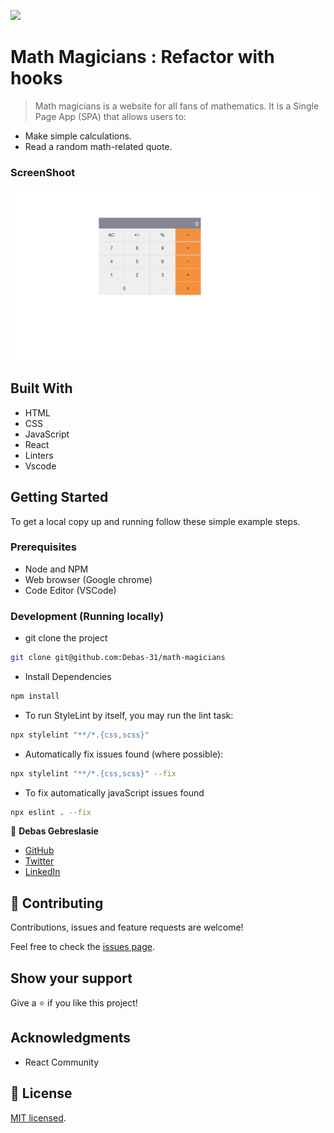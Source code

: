 ![](https://img.shields.io/badge/Microverse-blueviolet)

# Math Magicians : Refactor with hooks

> Math magicians is a website for all fans of mathematics. It is a Single Page App (SPA) that allows users to:
- Make simple calculations.
- Read a random math-related quote.



### ScreenShoot
![screenshot](./public/screenShoot.png)


## Built With

- HTML
- CSS 
- JavaScript 
- React
- Linters
- Vscode


## Getting Started

To get a local copy up and running follow these simple example steps.

### Prerequisites

- Node and NPM
- Web browser (Google chrome)
- Code Editor (VSCode)

### Development (Running locally)

- git clone the project

```bash 
git clone git@github.com:Debas-31/math-magicians
```

- Install Dependencies

```bash
npm install
```

- To run StyleLint by itself, you may run the lint task:

```bash
npx stylelint "**/*.{css,scss}"
```

- Automatically fix issues found (where possible):

```bash
npx stylelint "**/*.{css,scss}" --fix
```
- To fix automatically javaScript issues found
```bash
npx eslint . --fix
```

👤 **Debas Gebreslasie**

- [GitHub](https://github.com/Debas-31)
- [Twitter](https://twitter.com/DEBSH76956492)
- [LinkedIn](https://www.linkedin.com/in/debas-gebrengus)

## 🤝 Contributing

Contributions, issues and feature requests are welcome!

Feel free to check the [issues page](https://github.com/Debas-31/math-magicians/issues).

## Show your support

Give a ⭐️ if you like this project!

## Acknowledgments

- React Community 

## 📝 License

[MIT licensed]().